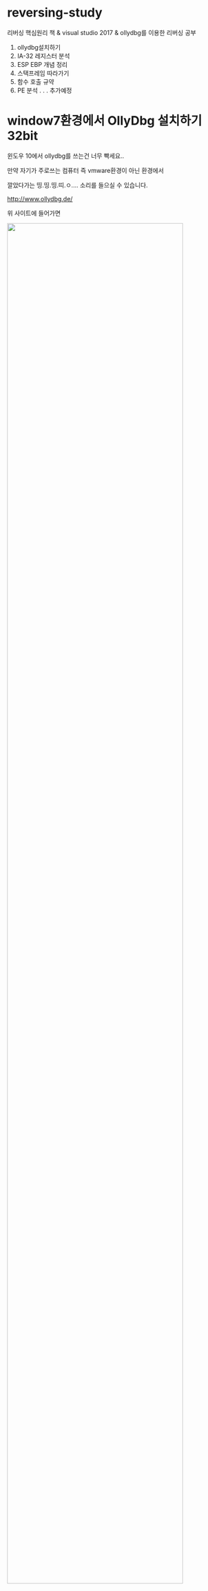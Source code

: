 # reversing-study

리버싱 핵심원리 책 & visual studio 2017 & ollydbg를 이용한 리버싱 공부
1. ollydbg설치하기
2. IA-32 레지스터 분석
3. ESP EBP 개념 정리
4. 스택프레임 따라가기
5. 함수 호출 규약
6. PE 분석
.
.
.
추가예정

# window7환경에서 OllyDbg 설치하기 32bit

윈도우 10에서 ollydbg를 쓰는건 너무 빡세요..

만약 자기가 주로쓰는 컴퓨터 즉 vmware환경이 아닌 환경에서

깔았다가는 띵.띵.띵.띠.ㅇ.... 소리를 들으실 수 있습니다.

http://www.ollydbg.de/

위 사이트에 들어가면
<div>
<img src="https://postfiles.pstatic.net/MjAxOTAxMTNfMjE4/MDAxNTQ3MzA2MDgyMTA1.b38mMVPvKv68zVipVqx_fIZH3bCsS5LW30H0xQWAQQkg.sodyDSb5BDbMMTi5pduWywS1CA-Gez6C82Ooha96Xj8g.PNG.kwleepuppy/image.png?type=w773" width="90%"></img>
</div>

이런 화면을 나옵니다!.

쭈욱 밑으로 내리면
<div>
<img src="https://postfiles.pstatic.net/MjAxOTAxMTNfMjk4/MDAxNTQ3MzA2MTI5OTU4.M2QGnwgEkzd_RoJXBvPXDmAQKh_ozvZsIBGhU4uCXAcg._c4nNysuTqLe5rtsRXLrcBYiDpkz-hRQlbxwBaAbfdgg.PNG.kwleepuppy/image.png?type=w773" width="90%"></img>
</div>

굵은 글짜의 Download 바로 밑

Download OllyDbg 1.10(final version)

클릭하시면 다운로드가 진행되고

압축해제하신다음!

<div>
<img src="https://postfiles.pstatic.net/MjAxOTAxMTNfODcg/MDAxNTQ3MzA2MjE3OTA5.MNZtwHyTyiylv0TPbcsEbFwxLa9qUF6H3Gmxn3VblrEg.8aQSPl9dRBMUhCnn34AIQuognrsLyyycTWA68yXiUkMg.PNG.kwleepuppy/image.png?type=w773" width="90%"></img>
</div>

관리자 권한으로 시작하시면

<div>
<img src="https://postfiles.pstatic.net/MjAxOTAxMTNfMjM5/MDAxNTQ3MzA2MjczOTM3.VnA_hbaLhMhYBSNVsmURkT-TzvgKZWp9DG19cussTxkg.N95IXACSPCrbrvW3o4hW2OE5_TgEIcjnt-HBGUuzJe4g.PNG.kwleepuppy/image.png?type=w773" width="90%"></img>
</div>
요렇게 실행된 모습이 나옵니다.
<div>
<img src="https://postfiles.pstatic.net/MjAxOTAxMTNfMjM3/MDAxNTQ3MzA2NjA4NjA2.A-SsUW3HD43nM4w2qt5XS-OVYasODFixRdZeXWW_Q24g.n-SDqNAS3LXu701KHjclR9gIInAwnZQJORGwvmOS-Jog.PNG.kwleepuppy/image.png?type=w773" width="90%"></img>
</div>

<div>
<img src="https://postfiles.pstatic.net/MjAxOTAxMTNfNTUg/MDAxNTQ3MzA5MTY1MjA2.V-q88Jz1rfMN2i1hj1aG36MwSJUaMfD4PjFVjjv4Vjgg.iROoDcH3RdmNmME1DpjYxUU8C4C6aZeFNQpmUSEUJt4g.PNG.kwleepuppy/sf2.PNG?type=w773" width="90%"></img>
</div>
window7환경에서

vcruntime140d.dll이랑

ucrtbased.dll이 없어서 실행못한다고 나오네요..
<div>
<img src="https://postfiles.pstatic.net/MjAxOTAxMTNfMjg2/MDAxNTQ3MzA5MTYxOTMx.yAhOAfFa5bR1Ded3HOBb_8CxH-vR_kzfv0vs77A9hU8g.n4DWXEQCuvfUjoxjDcDgJXeBBU2R8AAKiqWs9_EKXX4g.PNG.kwleepuppy/sf1.PNG?type=w773" width="90%"></img>
<img src="https://postfiles.pstatic.net/MjAxOTAxMTNfNSAg/MDAxNTQ3MzA5MTg2MDE1.1yvyTNbrsT3efpk2j0WolekhLGjVIx38NA8f-P5cHq8g.Ff_2oXcje-5rBuAQVlCMSzha0XFMBEJ8gdSCcV5hYqkg.PNG.kwleepuppy/sf3.PNG?type=w773" width="90%"></img>
</div>
Visual c++깔아도 안되서

직접 vcruntime140d.dll

ucrtbased.dll 찾아서

C://Program File/System32/  이경로에 넣어줬습니다.
<div>
<img src="https://postfiles.pstatic.net/MjAxOTAxMTNfNSAg/MDAxNTQ3MzA5MTg2MDE1.1yvyTNbrsT3efpk2j0WolekhLGjVIx38NA8f-P5cHq8g.Ff_2oXcje-5rBuAQVlCMSzha0XFMBEJ8gdSCcV5hYqkg.PNG.kwleepuppy/sf3.PNG?type=w773" width="90%"></img>
</div>

실행된 모습!

# Process Explorer 설치하기

64비트버전과 32비트 버전이 존재한다.

https://docs.microsoft.com/en-us/sysinternals/downloads/process-explorer

 위 사이트에 들어가면
 
Process Explorer - Windows Sysinternals
Find out what files, registry keys and other objects processes have open, which DLLs they have loaded, and more.

docs.microsoft.com
<div>
<img src="https://postfiles.pstatic.net/MjAxOTAxMTJfMjc2/MDAxNTQ3MzAzMDM1Mjcz.JKgb_MBYT-WLcgLoW6Le6Lu2CA-AeEqBM-kHWVfl_7Eg.aVPSA3GziVU5kAsD38761_TQamQjv3RrWCg__mtB5c0g.PNG.kwleepuppy/image.png?type=w773" width="90%"></img>
</div>

이렇게 나오는데

Download Process Explorer을 클릭하면 설치가된다.

압축해제후

자신의 컴퓨터에 맞는 비트실행파일을 실행하면

<div>
<img src="https://postfiles.pstatic.net/MjAxOTAxMTJfMjA3/MDAxNTQ3MzAzMTQwODUz.XU5SkgTxcVGNLo80xr-Urx3UyCqSEWsJAmso74it4Qog.hsX6cl2kfKhjGr9MovwIW-eHc5bUJKHiuGTWdfshnO0g.PNG.kwleepuppy/image.png?type=w773" width="90%"></img>
</div>
이렇게 작업관리자와는 비교할 수 없는 뛰어난 화면 구성을 보여준다.

Process Explorer의 장점

1. 부모/자식 프로세스 트리 구조
2. 프로세스 실행/종료 시 각각의 색으로 표시
3. 프로세스 Suspend/Resume 기능
4. 프로세스 종료 기능
5. DLL/Handle 검색

앞으로 리버싱공부할때 켜놓고 보면 유용할듯!

# 스택 프레임 실습

실습 준비물

리버싱 핵심 원리 //인사이트 이승원 지음

컴퓨터, vmware workstation10

vmware에 깔린 window7

window7에 깔린 ollydbg

Visual studio 2017

인내심, 호기심

​

우선 visual studio에서

하던 방식대로 아무런 옵션을 주지 않고 컴파일했습니다.
<div>
<img src="https://postfiles.pstatic.net/MjAxOTAxMTVfNDcg/MDAxNTQ3NTY0MzUxNzg0.3d3TE3gZwQ7UiI2D0BjRW5Cfu_NtaviohLNS9PwNsrYg.nAE7vCr_753fEdZPi-FbTR2pF9wMWWgO0iD6Rx6PEVsg.PNG.kwleepuppy/sf16.PNG?type=w773" width="100%"></img>
</div>

그 후 실행파일을

Ollydbg가 있는 window7환경으로 옮겨준 후

Ollydbg에서 실행!

<div>
<img src="https://postfiles.pstatic.net/MjAxOTAxMTZfNTAg/MDAxNTQ3NTY0NDAyOTY3.4VNKoPShspN5vAE_xU5T1rFuxPM0hOYj30dwmJznS60g.BduUUdT8eLKtu-vaolYue10lHWp7u2scj62Bk2psy9Ig.PNG.kwleepuppy/sf10.PNG?type=w773" width="100%"></img>
</div>

잉?

<div>
<img src="https://postfiles.pstatic.net/MjAxOTAxMTZfMTUg/MDAxNTQ3NTY0NDE4NDE2.Wg36sV9WfYWH5RRzRrz5pRefRoQ2TbS4pOoMUxII7csg.tx7NhfCFeaEsFv66s8G4yTtymgCypCDvm3Kf8MlXLOwg.PNG.kwleepuppy/sf11.PNG?type=w773" width="100%"></img>
</div>

제가 원하던 모습이 아니었어요..

그렇게 2일간 main을 찾는 작업이 진행되었지만

이건 아닌 거 같아서

구글링을 했더니

빌드 할 때 두 가지 버전이 있다는 사실을 알게 되었습니다.

​

출처 : http://jiny2097.blog.me/30043517038

첫 번째. Debug mode build

- 실행파일에 디버깅 정보를 삽입하여 언제든지 디버깅을 할 수 있도록 하며 Debug 서브 폴더에 실행파일을 만들어줍니다.

- 디버깅 정보가 들어가 있기 때문에 실행파일 상태를 확인할 수 있습니다.

- 디버그에 필요한 정보들을 실행 시 계속 체크함으로써 속도가 느립니다.

- 디버그 빌드와 릴리스 빌드에서 서로 실행 결과가 다른 경우?

   특히 디버그 빌드에서는 괜찮은데 릴리스 빌드에서만 오류가 발생하여 프로그램이 죽는 경우가 있는데 

   이런 경우는 대부분 메모리가 깨진 경우에 발생합니다. 두 모드에서 동적으로 메모리를 할당하면 힙 영역에 요청한 크기만큼 메모리를 할당받게 되는데 그 초기값이 다릅니다.

- 릴리스 모드와 디버깅 모드의 차이점은?

   디버깅 정보를 실행 코드 안에 넣느냐 안 넣느냐가 차이점이 되겠지요.

   즉, 디버거 모드로 컴파일하게 되면 실행상태에서 추적할 수 있는 정보가 실행파일 안에 들어가게 되므로

   용량이 커지고, 릴리스 모드의 경우 디버깅 정보 없이 순수한 소스코드 자체의 기능만 컴파일되어 실행파일로 만들어집니다.

​

두 번째. Release mode build

- 초기화하지 않습니다.

- 같은 문자열 상수라도 서로 다른 공간에 할당됩니다.

- 디버깅 정보를 삽입하지 않고 코드를 최적화하여 실행 파일 크기를 최대한 줄여줍니다.

- 속도나 크기 면에서 월등히 유리합니다. (메모리 점유율로 낮아지고 실행도 빨라짐)

- 더 이상 현재 버전에서 내 결함성이나 문제점들을 발견할 수 없었을 때 빌드 하여 주는 모드입니다.

​

디버깅 모드로 하면. text 부분에 빈값만 저장되어 정보가 가려졌습니다..

​

그래서 Release mode로 build 하여

재실행 결과

<div>
<img src="https://postfiles.pstatic.net/MjAxOTAxMTZfNTgg/MDAxNTQ3NTY0ODQ0OTc1.7nZPxjgL7KSXokO5i-j4AxQSfQCJjdP-Il9uHssFvXgg.aEOycNwwuwkXtXztHtSTPinoEdpKO8xIJf485THqvsYg.PNG.kwleepuppy/sf6.PNG?type=w773" width="100%"></img>
</div>

비교적 쉽게 메인을 찾아갈 수 있었습니다.

​

이제 '스택 프레임' 실습을 진행할 준비가 되었습니다.

​

스택 프레임이란?

-ESP(스택 포인터)가 아닌 

 EBP(베이스 포인터) 레지스터를 사용하여 스택 내의 로컬 변수, 파라미터, 복귀 주소에 접근하는 기법
 
<div>
<img src="https://postfiles.pstatic.net/MjAxOTAxMTZfMTgw/MDAxNTQ3NTY1MDUzMzcz.bNU3OWiUx183dM6jW3M8KR0meTBP8ZwAzBAuBP2ClCgg.IS0fHikZ1iTaMBWeGFb6R7z1DZ3UAE66KAkpn7OYJrgg.PNG.kwleepuppy/sf12.PNG?type=w773" width="100%"></img>
</div>
​


메인 함수를 호출합니다.
<div>
<img src="https://postfiles.pstatic.net/MjAxOTAxMTZfMjc2/MDAxNTQ3NTY1MDY0MTgw.xWjmI3gJuuXB8ND5TiiHLFKrcQa9WfhkfBVNNDJ1qREg.F7O3-yi0CxVeDxYarMIUN17Dd05D4jw1qwPzT9XEKQYg.PNG.kwleepuppy/sf13.PNG?type=w773" width="100%"></img>
</div>

여기서부터 EBP(베이스 포인터)를 사용하는 모습이 보입니다.

main 함수에 들어온 후 EBP에 현재 스택 포인터 값을 넣어줍니다.
<div>
<img src="https://postfiles.pstatic.net/MjAxOTAxMTZfMTUg/MDAxNTQ3NTY1MDY0MjQw.OcviTzDAtMTumzpR3VWNu47pmPPNYTJD_ZSNnbAEXgog.pNScUuwavJ_4D8VojlVKCv2Kp2f_RROtdKEwZ-BjiXkg.PNG.kwleepuppy/sf14.PNG?type=w773" width="100%"></img>
</div>

스택 부분에서 Relative to EBP를 설정하면

스택 창에서 EBP의 위치를 확인할 수 있습니다.

​

로컬 변수 세팅

ESP 값에서 변숫값만큼의 크기를 빼줍니다.

char[20]에 char b, c 면 이론상 22byte를 할당

인데 18만 빼주네요.

ex) 최적화가 되어 char a[20] = "Hello Hello Hello";

널문자까지 총 18byte만 할당되었다고 생각됩니다.

<div>
<img src="https://postfiles.pstatic.net/MjAxOTAxMTZfNDIg/MDAxNTQ3NTY1MDY0MTg4.K7cwWvJpkvUcX_TgqRubdHzlHH7NqOAi4HZ9OWuSQBog.EPx8SqH8Z3yquYneLZpv--AJE2oFw0p95SUXmr4CXgEg.PNG.kwleepuppy/sf15.PNG?type=w773" width="100%"></img>
<img src="https://postfiles.pstatic.net/MjAxOTAxMTZfMjQw/MDAxNTQ3NTY1MDc0NzE0.OupFTCVth4qvWWamhhsOQl--4KOiLcaAKnXUQYFvH0gg.YjV3y3ewFisD095tT3-3ZYqDdtMy25bLctUiF4zm7fog.PNG.kwleepuppy/sf17.PNG?type=w773" width="100%"></img>
</div>
그렇게 Hello Hello Hello가 저장되고

<div>
<img src="https://postfiles.pstatic.net/MjAxOTAxMTZfODUg/MDAxNTQ3NTY1MDc0NzQ2.plHaihK_OXSz0E49BIiY5V7CDdKbHbpuENaGPofWWEIg.U88LTXueKiZWOKTpGgGWCzsJJk_-UdWYe0TixWysJGQg.PNG.kwleepuppy/sf18.PNG?type=w773" width="100%"></img>
</div>

printf 함수를 호출하기 위해 포맷 형식과 문자열이 있는 주소를 넣고 printf 함수를 호출하는 모습

호출하면 다시

<div>
<img src="https://postfiles.pstatic.net/MjAxOTAxMTZfMTU3/MDAxNTQ3NTY1MDc0NzU0.aYrKmuMkIGBJrOoHF80dLe_LwF7Cdzp4Ax5fO1UnO-cg.40eMqdHZvLkTYVg6Ddpz-OlzSgFLpDENjSg4yvPj7fIg.PNG.kwleepuppy/sf19.PNG?type=w773" width="100%"></img>
</div>

EBP에 현재 스택 포인터를 넣어주는 모습

그렇게 printf 함수가 실행되고 종료될 때는

printf 함수의 스택 프레임 해제와 함수 종료(리턴)을

진행하야 합니다.

<div>
<img src="https://postfiles.pstatic.net/MjAxOTAxMTZfMjUg/MDAxNTQ3NTY1MDc0Nzkz.1g0Tbw-tmI8PXkUitDZVkx-e3ko02jZe2ntMwhaChDkg.Dty-d5I5I_WnZ5tN7GHVL_lbqzAivTn3GBZn2xky4Ccg.PNG.kwleepuppy/sf20.PNG?type=w773" width="100%"></img>
</div>

이때 printf 함수 부분에서 EBP 부분을 POP 해주는 모습이 보이고

ADD ESP, 8로 printf 함수 호출 후 스택을 정리하는 모습이 보이며

그 후 main 함수 마지막 부분에서 

MOV ESP, EBP 해주고

POP EBP를 해주며

main 함수를 호출하기 전의 스택 상태로 완벽하게 돌아가는 모습을 볼 수 있습니다.

프로그램은 이런 식으로 스택을 관리한다는 것을 알 수 있었습니다.

​

수시로 변경되는 ESP 대신 EBP 레지스터를 사용하여 로컬 변수, 파라미터, 복귀 주소 등을 관리하는 방법을 직접 실습해 보았는데  눈이 살짝 아팠지만ㅎ 리버싱 초심자로써 많은 도움이 되었다 생각합니다.

debug 모드에서 build 한 실행파일에 빠져서 허둥 되며 리버싱을 막기 위해서 여러 방식으로 막아놨구나를 벌써 알게 되어서 좋은 경험(삽질)이 되었습니다.

# 함수 호출 규약(Calling Convention)

함수 호출 규약이란?

함수 호출 후에 ESP(스택 포인터)를 어떻게 정리하는지 약속

​

cdecl

C언어에서 사용하는 방식이며, Caller에서 스택을 정리하는 특성을 가지고있다.

​

stdcall

Win32 API에서 사용되며, Callee에서 스택을 정리하는 것이 특징

stdcall방식으로 컴파일하고 싶을 때는 _stdcall 키워드를 붙이면 된다.

예)

int _stdcall add(int a, int b){}

​

fastcall

fastcall방식은 기본적으로 stdcall방식과 같지만, 함수에 전달하는 파라미터일부(2개까지)를 스택 메모리가 아닌 레지스터를 이용하여 전달한다는 것이 특징.

좀 더 빠른 함수 호출 가능

# PE format-1
PE(Portable Executable)?

윈도우 운영체제에서 사용되는 실행 파일 형식.

PE32라고 불리며 64비트는 PE+ 또는 PE32+라고 불린다.

​

PE 파일의 종류

실행 계열 : EXE, SCR

라이브러리 계열 : DLL, OCX, CPL, DRV

드라이버 계열 : SYS, VXD

오브젝트 파일 계열 : OBJ

이중에서 봤던 확장자는 

윈도우에서 흔히 사용하는 EXE

동적 라이브러리인 DLL

드라이버 계열 SYS 정도만 봤던거 같다.

​

이제 헥스 에디터인 HxD를 이용하여 

C:\WINDOWS\system32\notepad.exe

경로에 있는 메모장을 열어보았다.
<div>
<img src="https://postfiles.pstatic.net/MjAxOTAxMjJfMjM1/MDAxNTQ4MTY0NDMyODQ1.Lfvm3-sbdKnQv4-LTpVXL7a8l8CKmRgi760Uq4IQb1gg.1yPcuQG8fjidVve_z6lA-2U3oKWeiWRbbd2TpW3oqVMg.PNG.kwleepuppy/image.png?type=w773" width="90%"></img>
</div>

메모장 파일의 시작 부분이고 PE파일의 헤더 부분이다.

PE헤더에는 notepad.exe 파일이 실행되기 위해 필요한 모든 정보가 들어있다.

메모리 적재 방법, 어디서부터 실행하는지, 실행에 필요한 DLL들, 필요한 스택/힙 메모리의 크기 선언

등등 구조체 형시으로 저장되어 있다.

 
pe format - Gumus.northeastfitness.co
Pe Format pe portable executable на странных берегах хабр . windows how to determine the size of an pe executable file from . 64 bit pe 101 a windows executable walkthough computer science file . portable executable wikipedia . pe format . stanislav slusny . malware researcher s handbook demystifyin...

gumus.northeastfitness.co

 출처 : http://gumus.northeastfitness.co/pe-format/

<div>
<img src="https://postfiles.pstatic.net/MjAxOTAxMjJfOSAg/MDAxNTQ4MTY0ODY0NTA5.TXRPZ1J27hebanYnYxMlFaOWV_owD15PYdfDpcWP9iYg.mnXYTnzPQuVG3hYytIINNuDiA5s8GC5XEf3eObfWppMg.PNG.kwleepuppy/image.png?type=w773" width="90%"></img>
</div>
섹션 헤더에 각 Section에 대한 파일/메모리에서의 크기, 위치, 속성 등이 정의 되어 있다.

PE헤더의 끝부분과 각 섹션의 끝에는 NULL padding이라고 불리는 영역 존재

이유는

파일/메모리에서 섹션의 시작 위치는 각 파일/메모리의 최소 기본 단위의 배수에 해당하는 위치여야 한다.

즉 남은 빈 공간은 NULL로 채움.

​

VA & RVA

VA(Virtual Address)는 프로세스 가상 메모리의 절대주소

RVA(Relative Virtual Address)는 기준 위치(ImageBase)에서부터의 상대주소.

​

RVA + ImageBase = VA

​

PE헤더 내의 정보는 RVA로 된것이 많다.

Relocation이 발생해도 기준위치에 대한 상대주소가 변하지 않기 때문이다.

​

DOS Header

DOS 파일에 대한 하위 호환성을 고려하여 만든 것

//IMAGE_DOS_HEADER 구조체 크기 40 *e_magic과 e_lfanew가 핵심!
typedef struct _IMAGE_DOS_HEADER{
    WORD e_magic;  //DOS signature : 4D5A ("MZ") 아스키값으로 MZ
    WORD e_cblp;
    WORD e_cp;
    WORD e_crlc;
    WORD e_cparhdr;
    WORD e_minalloc;
    WORD e_maxalloc;
    WORD e_ss;
    WORD e_sp;
    WORD e_csum;
    WORD e_ip;
    WORD e_cs;
    WORD e_lfarlc;
    WORD e_ovno;
    WORD e_res[4];
    WORD e_oemid;
    WORD e_res2[10];
    LONG e_lfanew;  //offset to NT header 파일에 따라 가변적인 값을 가짐
}
 위에 에디터로 본 notepad.exe에서

첫 부분에 4D 5A가 쓰여있고 아스키로 MZ로  보여진다.
<div>
<img src="https://postfiles.pstatic.net/MjAxOTAxMjJfMTI1/MDAxNTQ4MTY2ODYxODUx.upb-jEu_lcF2gVFEeQG4OX7B2sk6TaW89E8c941SVPcg.Q-19qLa44PhkxMcKdYI_ebgrQW3U7FzmZA5wMF4-YbEg.PNG.kwleepuppy/image.png?type=w773" width="90%"></img>
</div>

e_lfanew의 값은 000000E8 (리틀 엔디언 표기법)

​<div>
<img src="https://postfiles.pstatic.net/MjAxOTAxMjJfMjQ1/MDAxNTQ4MTY3MDc3NjE4.lFbRteYBQYT8LbEdJGmgKMYEQ7XjiTxy9cEu36NdIdEg.o0eBK9JM_PcBGh-2uL9IIdl4iThx2W99Z3-C8UJnxckg.PNG.kwleepuppy/image.png?type=w773" width="90%"></img>
</div>


윈도우 10 home 에서 e_magic부분인 MZ중 Z를 Y로 바꾸려고

시도해봤지만 파일을 쓰기 접근을 위해 열수 없다고 나온다.

​

책에서는 XP환경이라 수정할 수 있었다.

​

DOS Stub

DOS Header 밑에는 DOS Stub이 존재한다.

존재 여부는 옵션

크기 일정하지 않음

없어도 실행에 문제 없음

코드와 데이터의 혼합으로 이루어져 있다.

<div>
<img src="https://postfiles.pstatic.net/MjAxOTAxMjJfMTA1/MDAxNTQ4MTY3Mzg1Mjk1.IHjoO6x28gxP0XeQ8JP4qJc3yzU-ABWFzNIcDb7AfgMg.Ts0f_NCIAtOchwPS731Lz4QEfGUh1XOyPgqZsjUPqMkg.PNG.kwleepuppy/image.png?type=w773" width="90%"></img>
</div>
DOS Stub 부분

XP환경에서만 DOS용 디버거를 이용해서 실행하면 코드로 실행가능함

명령

debug C:\Windows\notepad.exe

개발 도구에서 지원해줘야 함

(VB, VC++, Delphi 등은 DOS Stub을 기본 지원)


